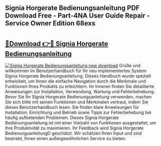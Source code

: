 ## Signia Horgerate Bedienungsanleitung PDF Download Free - Part-4NA User Guide Repair - Service Owner Edition 68exs

# <h2><a href="http://df59om.blite.top/?on=Signia+Horgerate+Bedienungsanleitung">🔗Download 👉🔴 Signia Horgerate Bedienungsanleitung</a></h2>

[![Signia Horgerate Bedienungsanleitung new download](https://i.imgur.com/lujVjoI.png)](http://df59om.blite.top/?on=Signia+Horgerate+Bedienungsanleitung)
Grüße und willkommen im Benutzerhandbuch für Ihr neu implementiertes System Signia Horgerate Bedienungsanleitung. Dieses Handbuch wurde speziell entwickelt, um Ihnen die einfache Navigation durch die Merkmale und Funktionen Ihres Produkts zu erleichtern. Im Inneren finden Sie detaillierte Anweisungen zur Installation, Verwendung, Wartung und Fehlerbehebung. Bevor Sie Ihr Signia Horgerate Bedienungsanleitung verwenden, machen Sie sich bitte mit seinen Funktionen und Merkmalen vertraut, indem Sie dieses Benutzerhandbuch lesen. Sie finden klare Anweisungen für Installation, Einrichtung und Betrieb sowie Tipps zur Fehlerbehebung bei häufig auftretenden Problemen. Dieses Signia Horgerate Bedienungsanleitung ist mit einer Vielzahl von Funktionen ausgestattet, um Ihre Produktivität zu maximieren. Ihr Feedback wird Signia Horgerate BedienungsanleitungD geschätzt. Wir schätzen Ihren Input und sind bestrebt, Ihnen einen außergewöhnlichen Service zu bieten.
